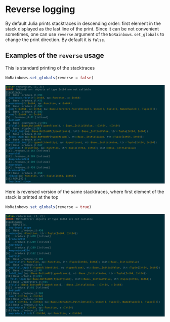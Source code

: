 # Reverse logging

By default Julia prints stacktraces in descending order: first element in the stack displayed as the last line of the print. Since it can be not convenient sometimes, one can use `reverse` argument of the `NoRainbows.set_globals` to change the print direction. By default it is `false`.

## Examples of the `reverse` usage

This is standard printing of the stacktraces

```julia
NoRainbows.set_globals(reverse = false)
```
![noreverse](./assets/reverse_noreverse.png)

Here is reversed version of the same stacktraces, where first element of the stack is printed at the top

```julia
NoRainbows.set_globals(reverse = true)
```
![reverse](./assets/reverse_reverse.png)
